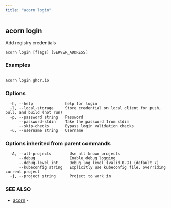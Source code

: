 ```yaml
---
title: "acorn login"
---
```

## acorn login

Add registry credentials

```
acorn login [flags] [SERVER_ADDRESS]
```

### Examples

```

acorn login ghcr.io
```

### Options

```
  -h, --help              help for login
  -l, --local-storage     Store credential on local client for push, pull, and build (not run)
  -p, --password string   Password
      --password-stdin    Take the password from stdin
      --skip-checks       Bypass login validation checks
  -u, --username string   Username
```

### Options inherited from parent commands

```
  -A, --all-projects        Use all known projects
      --debug               Enable debug logging
      --debug-level int     Debug log level (valid 0-9) (default 7)
      --kubeconfig string   Explicitly use kubeconfig file, overriding current project
  -j, --project string      Project to work in
```

### SEE ALSO

* [acorn](acorn.md)	 - 

